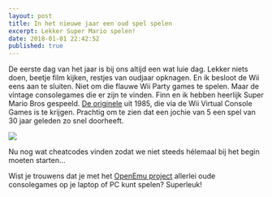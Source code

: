 ```yaml
---
layout: post
title: In het nieuwe jaar een oud spel spelen
excerpt: Lekker Super Mario spelen!
date: 2018-01-01 22:42:52
published: true
---
```


De eerste dag van het jaar is bij ons altijd een wat luie dag. Lekker niets doen, beetje film kijken, restjes van oudjaar opknagen. 
En ik besloot de Wii eens aan te sluiten. Niet om die flauwe Wii Party games te spelen. Maar de vintage consolegames die er zijn te vinden. Finn en ik hebben heerlijk Super Mario Bros gespeeld. [De originele][1] uit 1985, die via de Wii Virtual Console Games is te krijgen. Prachtig om te zien dat een jochie van 5 een spel van 30 jaar geleden zo snel doorheeft. 

![][image-1]

Nu nog wat cheatcodes vinden zodat we niet steeds hélemaal bij het begin moeten starten...  

Wist je trouwens dat je met het [OpenEmu project][2] allerlei oude consolegames op je laptop of PC kunt spelen? Superleuk!

[1]:	https://www.makeuseof.com/tag/origins-history-mario-geek-history-lessons/
[2]:	http://openemu.org/

[image-1]:	/images/supermariobros.png